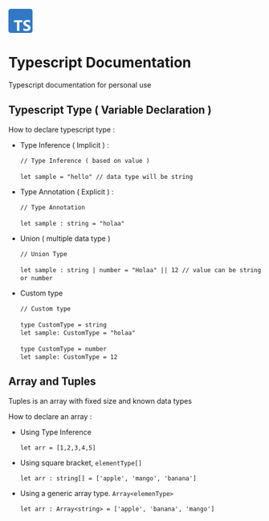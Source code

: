 ![My Image](logo.png)

# Typescript Documentation
Typescript documentation for personal use

## Typescript Type ( Variable Declaration )
How to declare typescript type : 

  - Type Inference ( Implicit ) :
  
    ```
    // Type Inference ( based on value )
    
    let sample = "hello" // data type will be string
    ```
    
  - Type Annotation ( Explicit ) :
  
    ```
    // Type Annotation
    
    let sample : string = "holaa"
    ```
  
  - Union ( multiple data type )
  
    ```
    // Union Type
    
    let sample : string | number = "Holaa" || 12 // value can be string or number
    ```
  
  - Custom type
  
    ```
    // Custom type
    
    type CustomType = string
    let sample: CustomType = "holaa"
    
    type CustomType = number
    let sample: CustomType = 12
    ```
    
    
## Array and Tuples
Tuples is an array with fixed size and known data types

How to declare an array : 

  - Using Type Inference
    
    ```
    let arr = [1,2,3,4,5]
    ```
    
  - Using square bracket, `elementType[]`
    
    ```
    let arr : string[] = ['apple', 'mango', 'banana']
    ```
    
  - Using a generic array type. `Array<elemenType>`
  
    ```
    let arr : Array<string> = ['apple', 'banana', 'mango']
    ```
    
    


